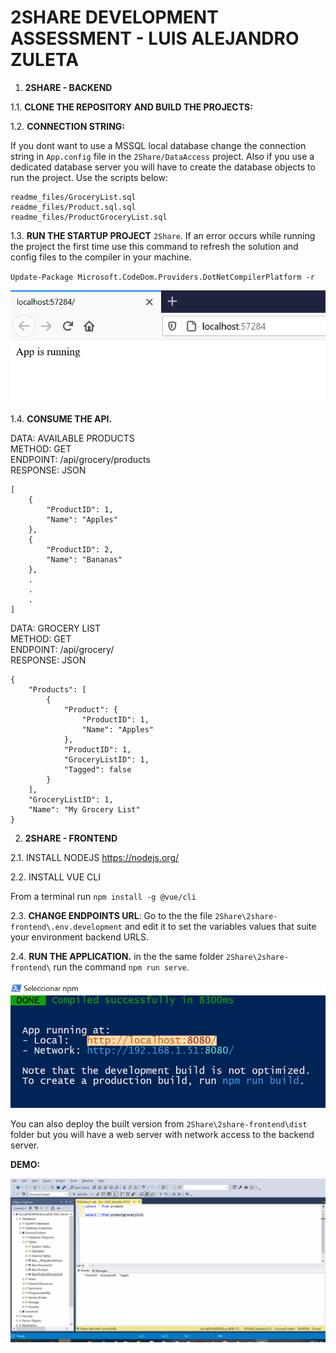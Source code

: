 # 2SHARE DEVELOPMENT ASSESSMENT - LUIS ALEJANDRO ZULETA

1. __2SHARE - BACKEND__

1.1. __CLONE THE REPOSITORY AND BUILD THE PROJECTS:__

1.2. __CONNECTION STRING:__ 

If you dont want to use a MSSQL local database change the connection string in `App.config` file in the `2Share/DataAccess` project. Also if you use a dedicated database server you will have to create the database objects to run the project. Use the scripts below:
```
readme_files/GroceryList.sql
readme_files/Product.sql.sql
readme_files/ProductGroceryList.sql
```

1.3. __RUN THE STARTUP PROJECT__ `2Share`. If an error occurs while running the project the first time use this command to refresh the solution and config files to the compiler in your machine.

`Update-Package Microsoft.CodeDom.Providers.DotNetCompilerPlatform -r`

![Alt text](https://github.com/azuletag/2share/blob/master/readme_files/apirunning.png?raw=true "Optional Title")

1.4. __CONSUME THE API.__

DATA: AVAILABLE PRODUCTS\
METHOD: GET\
ENDPOINT: /api/grocery/products\
RESPONSE: JSON
```
[
    {
        "ProductID": 1,
        "Name": "Apples"
    },
    {
        "ProductID": 2,
        "Name": "Bananas"
    },
    .
    .
    .
]
```

DATA: GROCERY LIST\
METHOD: GET\
ENDPOINT: /api/grocery/\
RESPONSE: JSON
```
{
    "Products": [
        {
            "Product": {
                "ProductID": 1,
                "Name": "Apples"
            },
            "ProductID": 1,
            "GroceryListID": 1,
            "Tagged": false
        }
    ],
    "GroceryListID": 1,
    "Name": "My Grocery List"
}
```

2. __2SHARE - FRONTEND__

2.1. INSTALL NODEJS https://nodejs.org/

2.2. INSTALL VUE CLI 

From a terminal run `npm install -g @vue/cli`

2.3. __CHANGE ENDPOINTS URL__: Go to the the file `2Share\2share-frontend\.env.development` and edit it to set the variables values that suite your environment backend URLS.

2.4. __RUN THE APPLICATION.__ in the the same folder `2Share\2share-frontend\` run the command `npm run serve`.

![Alt text](https://github.com/azuletag/2share/blob/master/readme_files/frontend-running.png?raw=true "Optional Title")

You can also deploy the built version from `2Share\2share-frontend\dist` folder but you will have a web server with network access to the backend server.

__DEMO:__

![Alt text](https://github.com/azuletag/2share/blob/master/readme_files/demo.gif?raw=true "Optional Title")









